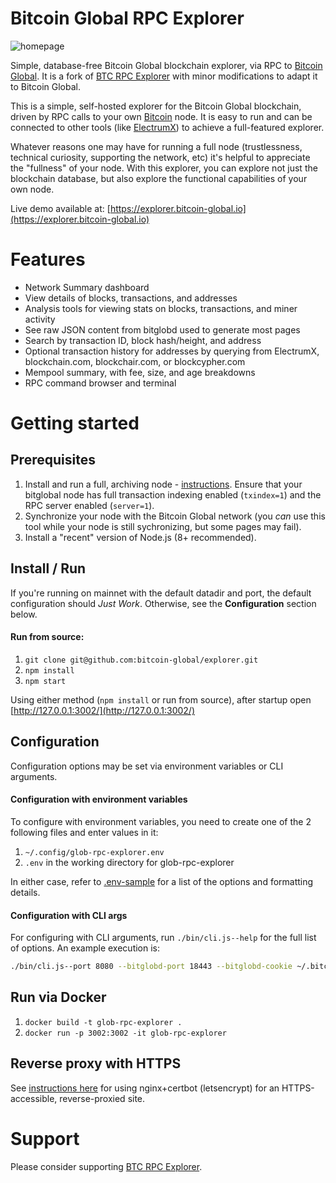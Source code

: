 # Bitcoin Global RPC Explorer

![homepage](https://github.com/bitcoin-global/explorer/blob/master/public/img/screenshots/homepage.png?raw=true)


Simple, database-free Bitcoin Global blockchain explorer, via RPC to [Bitcoin Global](https://github.com/bitcoin-global/bitcoin-global). It is a fork of [BTC RPC Explorer](https://github.com/janoside/btc-rpc-explorer) with minor modifications to adapt it to Bitcoin Global.     

This is a simple, self-hosted explorer for the Bitcoin Global blockchain, driven by RPC calls to your own [Bitcoin](https://github.com/bitcoin-global/bitcoin-global) node. It is easy to run and can be connected to other tools (like [ElectrumX](https://github.com/spesmilo/electrumx)) to achieve a full-featured explorer.

Whatever reasons one may have for running a full node (trustlessness, technical curiosity, supporting the network, etc) it's helpful to appreciate the "fullness" of your node. With this explorer, you can explore not just the blockchain database, but also explore the functional capabilities of your own node.

Live demo available at: [https://explorer.bitcoin-global.io](https://explorer.bitcoin-global.io)

# Features
* Network Summary dashboard
* View details of blocks, transactions, and addresses
* Analysis tools for viewing stats on blocks, transactions, and miner activity
* See raw JSON content from bitglobd used to generate most pages
* Search by transaction ID, block hash/height, and address
* Optional transaction history for addresses by querying from ElectrumX, blockchain.com, blockchair.com, or blockcypher.com
* Mempool summary, with fee, size, and age breakdowns
* RPC command browser and terminal

# Getting started

## Prerequisites
1. Install and run a full, archiving node - [instructions](https://bitcoin-global.io/en/full-node). Ensure that your bitglobal node has full transaction indexing enabled (`txindex=1`) and the RPC server enabled (`server=1`).
2. Synchronize your node with the Bitcoin Global network (you *can* use this tool while your node is still sychronizing, but some pages may fail).
3. Install a "recent" version of Node.js (8+ recommended).

## Install / Run
If you're running on mainnet with the default datadir and port, the default configuration should *Just Work*. Otherwise, see the **Configuration** section below.

#### Run from source:
1. `git clone git@github.com:bitcoin-global/explorer.git`
2. `npm install`
3. `npm start`


Using either method (`npm install` or run from source), after startup open [http://127.0.0.1:3002/](http://127.0.0.1:3002/)


## Configuration
Configuration options may be set via environment variables or CLI arguments.

#### Configuration with environment variables
To configure with environment variables, you need to create one of the 2 following files and enter values in it:

1. `~/.config/glob-rpc-explorer.env`
2. `.env` in the working directory for glob-rpc-explorer

In either case, refer to [.env-sample](.env-sample) for a list of the options and formatting details.

#### Configuration with CLI args
For configuring with CLI arguments, run `./bin/cli.js--help` for the full list of options. An example execution is:

```bash
./bin/cli.js--port 8080 --bitglobd-port 18443 --bitglobd-cookie ~/.bitcoin/regtest/.cookie
```

## Run via Docker
1. `docker build -t glob-rpc-explorer .`
2. `docker run -p 3002:3002 -it glob-rpc-explorer`


## Reverse proxy with HTTPS
See [instructions here](docs/nginx-reverse-proxy.md) for using nginx+certbot (letsencrypt) for an HTTPS-accessible, reverse-proxied site.

# Support
Please consider supporting [BTC RPC Explorer](https://github.com/janoside/btc-rpc-explorer). 